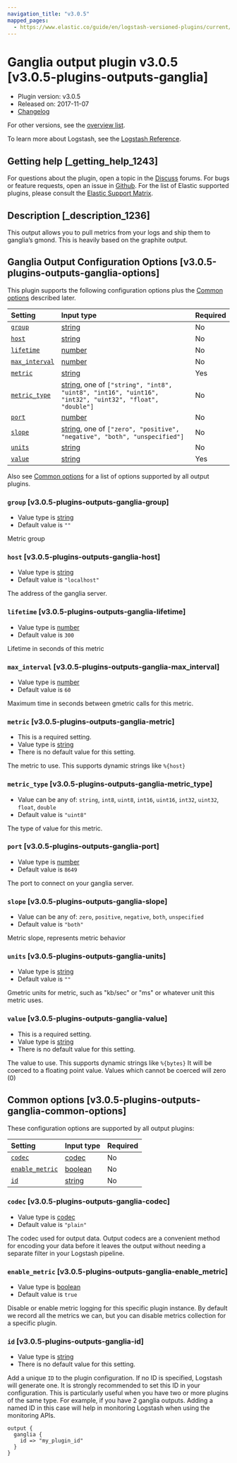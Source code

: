 ```yaml
---
navigation_title: "v3.0.5"
mapped_pages:
  - https://www.elastic.co/guide/en/logstash-versioned-plugins/current/v3.0.5-plugins-outputs-ganglia.html
---
```


# Ganglia output plugin v3.0.5 [v3.0.5-plugins-outputs-ganglia]

* Plugin version: v3.0.5
* Released on: 2017-11-07
* [Changelog](https://github.com/logstash-plugins/logstash-output-ganglia/blob/v3.0.5/CHANGELOG.md)

For other versions, see the [overview list](output-ganglia-index.md).

To learn more about Logstash, see the [Logstash Reference](https://www.elastic.co/guide/en/logstash/current/index.html).

## Getting help [_getting_help_1243]

For questions about the plugin, open a topic in the [Discuss](http://discuss.elastic.co) forums. For bugs or feature requests, open an issue in [Github](https://github.com/logstash-plugins/logstash-output-ganglia). For the list of Elastic supported plugins, please consult the [Elastic Support Matrix](https://www.elastic.co/support/matrix#matrix_logstash_plugins).

## Description [_description_1236]

This output allows you to pull metrics from your logs and ship them to ganglia’s gmond. This is heavily based on the graphite output.

## Ganglia Output Configuration Options [v3.0.5-plugins-outputs-ganglia-options]

This plugin supports the following configuration options plus the [Common options](v3-0-5-plugins-outputs-ganglia.md#v3.0.5-plugins-outputs-ganglia-common-options) described later.

| Setting | Input type | Required |
| :- | :- | :- |
| [`group`](v3-0-5-plugins-outputs-ganglia.md#v3.0.5-plugins-outputs-ganglia-group) | [string](/lsr/value-types.md#string) | No |
| [`host`](v3-0-5-plugins-outputs-ganglia.md#v3.0.5-plugins-outputs-ganglia-host) | [string](/lsr/value-types.md#string) | No |
| [`lifetime`](v3-0-5-plugins-outputs-ganglia.md#v3.0.5-plugins-outputs-ganglia-lifetime) | [number](/lsr/value-types.md#number) | No |
| [`max_interval`](v3-0-5-plugins-outputs-ganglia.md#v3.0.5-plugins-outputs-ganglia-max_interval) | [number](/lsr/value-types.md#number) | No |
| [`metric`](v3-0-5-plugins-outputs-ganglia.md#v3.0.5-plugins-outputs-ganglia-metric) | [string](/lsr/value-types.md#string) | Yes |
| [`metric_type`](v3-0-5-plugins-outputs-ganglia.md#v3.0.5-plugins-outputs-ganglia-metric_type) | [string](/lsr/value-types.md#string), one of `["string", "int8", "uint8", "int16", "uint16", "int32", "uint32", "float", "double"]` | No |
| [`port`](v3-0-5-plugins-outputs-ganglia.md#v3.0.5-plugins-outputs-ganglia-port) | [number](/lsr/value-types.md#number) | No |
| [`slope`](v3-0-5-plugins-outputs-ganglia.md#v3.0.5-plugins-outputs-ganglia-slope) | [string](/lsr/value-types.md#string), one of `["zero", "positive", "negative", "both", "unspecified"]` | No |
| [`units`](v3-0-5-plugins-outputs-ganglia.md#v3.0.5-plugins-outputs-ganglia-units) | [string](/lsr/value-types.md#string) | No |
| [`value`](v3-0-5-plugins-outputs-ganglia.md#v3.0.5-plugins-outputs-ganglia-value) | [string](/lsr/value-types.md#string) | Yes |

Also see [Common options](v3-0-5-plugins-outputs-ganglia.md#v3.0.5-plugins-outputs-ganglia-common-options) for a list of options supported by all output plugins.

### `group` [v3.0.5-plugins-outputs-ganglia-group]

* Value type is [string](/lsr/value-types.md#string)
* Default value is `""`

Metric group

### `host` [v3.0.5-plugins-outputs-ganglia-host]

* Value type is [string](/lsr/value-types.md#string)
* Default value is `"localhost"`

The address of the ganglia server.

### `lifetime` [v3.0.5-plugins-outputs-ganglia-lifetime]

* Value type is [number](/lsr/value-types.md#number)
* Default value is `300`

Lifetime in seconds of this metric

### `max_interval` [v3.0.5-plugins-outputs-ganglia-max_interval]

* Value type is [number](/lsr/value-types.md#number)
* Default value is `60`

Maximum time in seconds between gmetric calls for this metric.

### `metric` [v3.0.5-plugins-outputs-ganglia-metric]

* This is a required setting.
* Value type is [string](/lsr/value-types.md#string)
* There is no default value for this setting.

The metric to use. This supports dynamic strings like `%{host}`

### `metric_type` [v3.0.5-plugins-outputs-ganglia-metric_type]

* Value can be any of: `string`, `int8`, `uint8`, `int16`, `uint16`, `int32`, `uint32`, `float`, `double`
* Default value is `"uint8"`

The type of value for this metric.

### `port` [v3.0.5-plugins-outputs-ganglia-port]

* Value type is [number](/lsr/value-types.md#number)
* Default value is `8649`

The port to connect on your ganglia server.

### `slope` [v3.0.5-plugins-outputs-ganglia-slope]

* Value can be any of: `zero`, `positive`, `negative`, `both`, `unspecified`
* Default value is `"both"`

Metric slope, represents metric behavior

### `units` [v3.0.5-plugins-outputs-ganglia-units]

* Value type is [string](/lsr/value-types.md#string)
* Default value is `""`

Gmetric units for metric, such as "kb/sec" or "ms" or whatever unit this metric uses.

### `value` [v3.0.5-plugins-outputs-ganglia-value]

* This is a required setting.
* Value type is [string](/lsr/value-types.md#string)
* There is no default value for this setting.

The value to use. This supports dynamic strings like `%{bytes}` It will be coerced to a floating point value. Values which cannot be coerced will zero (0)

## Common options [v3.0.5-plugins-outputs-ganglia-common-options]

These configuration options are supported by all output plugins:

| Setting | Input type | Required |
| :- | :- | :- |
| [`codec`](v3-0-5-plugins-outputs-ganglia.md#v3.0.5-plugins-outputs-ganglia-codec) | [codec](/lsr/value-types.md#codec) | No |
| [`enable_metric`](v3-0-5-plugins-outputs-ganglia.md#v3.0.5-plugins-outputs-ganglia-enable_metric) | [boolean](/lsr/value-types.md#boolean) | No |
| [`id`](v3-0-5-plugins-outputs-ganglia.md#v3.0.5-plugins-outputs-ganglia-id) | [string](/lsr/value-types.md#string) | No |

### `codec` [v3.0.5-plugins-outputs-ganglia-codec]

* Value type is [codec](/lsr/value-types.md#codec)
* Default value is `"plain"`

The codec used for output data. Output codecs are a convenient method for encoding your data before it leaves the output without needing a separate filter in your Logstash pipeline.

### `enable_metric` [v3.0.5-plugins-outputs-ganglia-enable_metric]

* Value type is [boolean](/lsr/value-types.md#boolean)
* Default value is `true`

Disable or enable metric logging for this specific plugin instance. By default we record all the metrics we can, but you can disable metrics collection for a specific plugin.

### `id` [v3.0.5-plugins-outputs-ganglia-id]

* Value type is [string](/lsr/value-types.md#string)
* There is no default value for this setting.

Add a unique `ID` to the plugin configuration. If no ID is specified, Logstash will generate one. It is strongly recommended to set this ID in your configuration. This is particularly useful when you have two or more plugins of the same type. For example, if you have 2 ganglia outputs. Adding a named ID in this case will help in monitoring Logstash when using the monitoring APIs.

```
output {
  ganglia {
    id => "my_plugin_id"
  }
}
```
